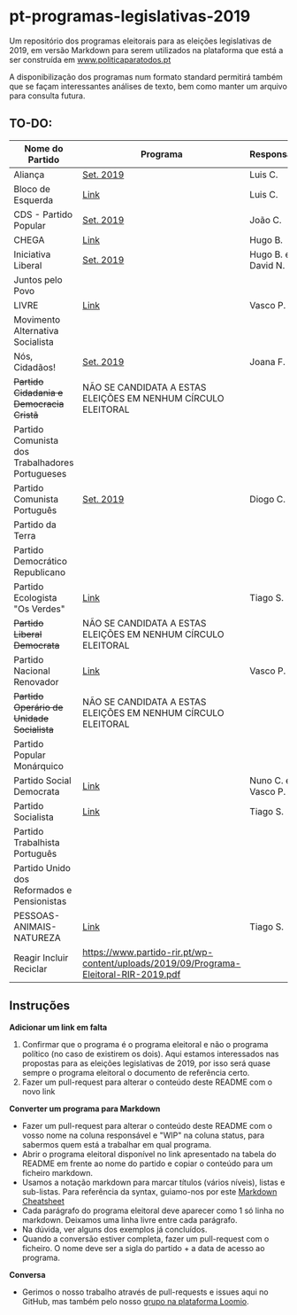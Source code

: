 # pt-programas-legislativas-2019

Um repositório dos programas eleitorais para as eleições legislativas de 2019, em versão Markdown para serem utilizados na plataforma que está a ser construída em www.politicaparatodos.pt

A disponibilização dos programas num formato standard permitirá também que se façam interessantes análises de texto, bem como manter um arquivo para consulta futura.

## TO-DO:

| Nome do Partido| Programa | Responsável | Status |
|---|---|---|---|
| Aliança | [Set. 2019](https://partidoalianca.pt/wp-content/uploads/2019/09/PROGRAMA-FINAL.pdf)   | Luis C. | DONE |
| Bloco de Esquerda | [Link](https://programa2019.bloco.org/images/programa-com-fotos.pdf)|  Luis C. | DONE |
| CDS - Partido Popular|[Set. 2019](https://fazsentido.cds.pt/assets/programaeleitoral_legislativascds19.pdf) | João C.| WIP|
| CHEGA  | [Link](https://partidochega.pt/wp-content/uploads/2019/09/PROGRAMA_POL%C3%8DTICO_2019_CHEGA-2.pdf) | Hugo B. | DONE |
| Iniciativa Liberal | [Set. 2019](https://iniciativaliberal.pt/wp-content/uploads/2019/09/compromisso-eleitoral-iniciativa-liberal.pdf)  | Hugo B. e David N. | WIP |
| Juntos pelo Povo | | | |
| LIVRE | [Link](https://partidolivre.pt/legislativas2019/programa) | Vasco P. | DONE |
| Movimento Alternativa Socialista |  |  |  |
| Nós, Cidadãos! | [Set. 2019](https://noscidadaos.pt/programa-eleitoral-nc-legislativas-2019/) | Joana F. | WIP |
| ~~Partido Cidadania e Democracia Cristã~~ | NÃO SE CANDIDATA A ESTAS ELEIÇÕES EM NENHUM CÍRCULO ELEITORAL  |  |  |
| Partido Comunista dos Trabalhadores Portugueses |  |  |  |
| Partido Comunista Português | [Set. 2019](https://www.cdu.pt/2019/pdf/programa_eleitoral_pcp.pdf) | Diogo C.|  WIP|
| Partido da Terra  | |  |  |
| Partido Democrático Republicano |  |  |  |
| Partido Ecologista "Os Verdes" | [Link](http://www.osverdes.pt/media/Legislativas_2019/12_compromissos_Legislativas2019_PEV.pdf)| Tiago S. | DONE   |
| ~~Partido Liberal Democrata~~  | NÃO SE CANDIDATA A ESTAS ELEIÇÕES EM NENHUM CÍRCULO ELEITORAL |  | |
| Partido Nacional Renovador | [Link](http://www.pnr.pt/wp-content/uploads/2019/09/Programa-eleitoral-Legislativas-2019.pdf) | Vasco P.  | DONE |
| ~~Partido Operário de Unidade Socialista~~ |  NÃO SE CANDIDATA A ESTAS ELEIÇÕES EM NENHUM CÍRCULO ELEITORAL |  | |
| Partido Popular Monárquico | |  | |
| Partido Social Democrata | [Link](https://app.box.com/s/x8mh7ycebkpityah14hj6awgue3v0e9j) | Nuno C. e Vasco P. | DONE |
| Partido Socialista | [Link](https://www.ps.pt/programa-eleitoral-ps-legislativas2019.pdf) | Tiago S.    | DONE|
| Partido Trabalhista Português  |   |    |    |
| Partido Unido dos Reformados e Pensionistas  |  |  |  |
| PESSOAS-ANIMAIS-NATUREZA | [Link](https://pan.com.pt/eleicoes/eleicoes-legislativas-2019/programa-eleitoral/) | Tiago S. | DONE  |
| Reagir Incluir Reciclar |https://www.partido-rir.pt/wp-content/uploads/2019/09/Programa-Eleitoral-RIR-2019.pdf | |  |

## Instruções

**Adicionar um link em falta**

1. Confirmar que o programa é o programa eleitoral e não o programa político (no caso de existirem os dois). Aqui estamos interessados nas propostas para as eleições legislativas de 2019, por isso será quase sempre o programa eleitoral o documento de referência certo.
2. Fazer um pull-request para alterar o conteúdo deste README com o novo link

**Converter um programa para Markdown**

* Fazer um pull-request para alterar o conteúdo deste README com o vosso nome na coluna responsável e "WIP" na coluna status, para sabermos quem está a trabalhar em qual programa.
* Abrir o programa eleitoral disponível no link apresentado na tabela do README em frente ao nome do partido e copiar o conteúdo para um ficheiro markdown.
* Usamos a notação markdown para marcar títulos (vários níveis), listas e sub-listas. Para referência da syntax, guiamo-nos por este [Markdown Cheatsheet](https://github.com/adam-p/markdown-here/wiki/Markdown-Cheatsheet)
* Cada parágrafo do programa eleitoral deve aparecer como 1 só linha no markdown. Deixamos uma linha livre entre cada parágrafo.
* Na dúvida, ver alguns dos exemplos já concluídos.
* Quando a conversão estiver completa, fazer um pull-request com o ficheiro. O nome deve ser a sigla do partido + a data de acesso ao programa.

**Conversa**

* Gerimos o nosso trabalho através de pull-requests e issues aqui no GitHub, mas também pelo nosso [grupo na plataforma Loomio](https://www.loomio.org/d/LxtvTelP/programas-em-markdown).
